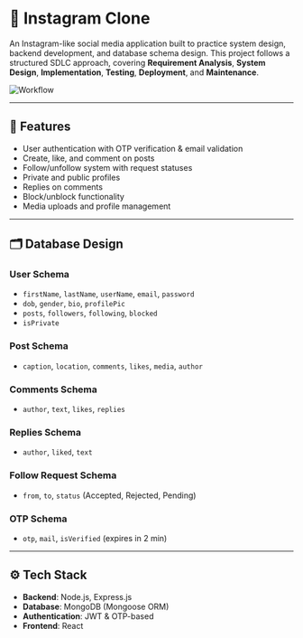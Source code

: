 # 📸 Instagram Clone  

An Instagram-like social media application built to practice system design, backend development, and database schema design. This project follows a structured SDLC approach, covering **Requirement Analysis**, **System Design**, **Implementation**, **Testing**, **Deployment**, and **Maintenance**.  

![Workflow](./Project_WorkFlow.png)  

---

## 📌 Features  
- User authentication with OTP verification & email validation  
- Create, like, and comment on posts  
- Follow/unfollow system with request statuses  
- Private and public profiles  
- Replies on comments  
- Block/unblock functionality  
- Media uploads and profile management  

---

## 🗂️ Database Design  

### **User Schema**  
- `firstName`, `lastName`, `userName`, `email`, `password`  
- `dob`, `gender`, `bio`, `profilePic`  
- `posts`, `followers`, `following`, `blocked`  
- `isPrivate`  

### **Post Schema**  
- `caption`, `location`, `comments`, `likes`, `media`, `author`  

### **Comments Schema**  
- `author`, `text`, `likes`, `replies`  

### **Replies Schema**  
- `author`, `liked`, `text`  

### **Follow Request Schema**  
- `from`, `to`, `status` (Accepted, Rejected, Pending)  

### **OTP Schema**  
- `otp`, `mail`, `isVerified` (expires in 2 min)  

---

## ⚙️ Tech Stack  
- **Backend**: Node.js, Express.js  
- **Database**: MongoDB (Mongoose ORM)  
- **Authentication**: JWT & OTP-based  
- **Frontend**: React
